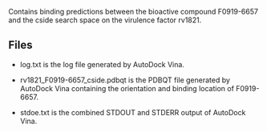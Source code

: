 Contains binding predictions between the bioactive compound F0919-6657 and the cside search space on the virulence factor rv1821.

## Files

- log.txt is the log file generated by AutoDock Vina.

- rv1821_F0919-6657_cside.pdbqt is the PDBQT file generated by AutoDock Vina containing the orientation and binding location of F0919-6657.

- stdoe.txt is the combined STDOUT and STDERR output of AutoDock Vina.

